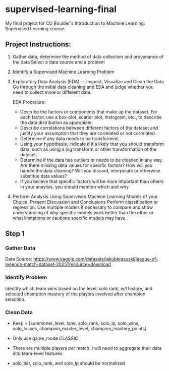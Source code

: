 # supervised-learning-final

My final project for CU Boulder's Introduction to Machine Learning: Supervised Learning course.

## Project Instructions:

1. Gather data, determine the method of data collection and provenance of the data
   Select a data source and a problem

2. Identify a Supervised Machine Learning Problem

3. Exploratory Data Analysis (EDA) — Inspect, Visualize and Clean the Data
   Go through the initial data cleaning and EDA and judge whether you need to collect more or different data.

   EDA Procedure:

   - Describe the factors or components that make up the dataset. For each factor, use a box-plot, scatter plot, histogram, etc., to describe the data distribution as appropiate.
   - Describe correlations between different factors of the dataset and justify your assumption that they are correlated or not correlated.
   - Determine if any data needs to be transformed.
   - Using your hypothesis, indicate if it's likely that you should transform data, such as using a log transform or other transformation of the dataset.
   - Determine if the data has outliers or needs to be cleaned in any way. Are there missing data values for specific factors? How will you handle the data cleaning? Will you discard, interpolate or otherwise substitue data values?
   - If you believe that specific factors will be more important than others in your anaylsis, you should mention which and why.

4. Perform Analysis Using Supervised Machine Learning Models of your Choice, Present Discussion and Conclusions
   Perform classification or regression. Use multiple models if necessary to compare and show understanding of why specific models work better than the other or what limitations or cautions specific models may have.

## Step 1

### Gather Data

Data Source: https://www.kaggle.com/datasets/jakubkrasuski/league-of-legends-match-dataset-2025?resource=download

### Identify Problem

Identify which team wins based on the level, solo rank, w/l history, and selected chamption mastery of the players involved after champion selection.

### Clean Data

- Keep = [summoner_level, lane, solo_rank, solo_lp, solo_wins, solo_losses, champion_master_level, champion_mastery_points]
- Only use game_mode CLASSIC

- There are multiple players per match. I will need to aggregate their data into team-level features.
- solo_tier, solo_rank, and solo_lp should be normalized

